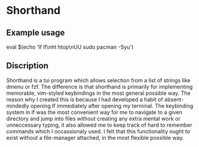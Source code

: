 # Shorthand
## Example usage
eval $(echo 'lf lf\nht htop\nUU sudo pacman -Syu')
## Discription
Shorthand is a tui program which allows selection from a list of strings like dmenu or fzf. The difference is that shorthand is primarily for implementing memorable, vim-styled keybindings in the most general possible way. The reason why I created this is because I had developed a habit of absent-mindedly opening lf immediately after opening my terminal. The keybinding system in lf was the most convenient way for me to navigate to a given directory and jump into files without creating any extra mental work or unneccessary typing, it also allowed me to keep track of hard to remember commands which I occassionaly used. I felt that this functionality ought to exist without a file-manager attached, in the most flexible possible way.

